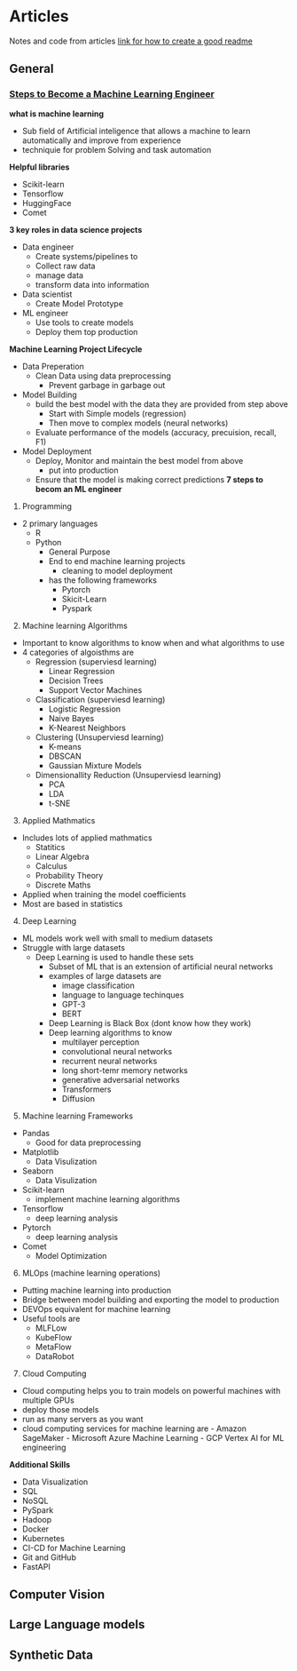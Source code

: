 # Articles
Notes and code from articles
[link for how to create a good readme](https://docs.github.com/en/get-started/writing-on-github/getting-started-with-writing-and-formatting-on-github/basic-writing-and-formatting-syntax)

## General

### [Steps to Become a Machine Learning Engineer](https://medium.com/cometheartbeat/7-steps-to-become-a-machine-learning-engineer-698cba0bc43c)

**what is machine learning**
- Sub field of Artificial inteligence that allows a machine to learn automatically and improve from experience
- techniquie for problem Solving and task automation

**Helpful libraries**
- Scikit-learn
- Tensorflow
- HuggingFace
- Comet

**3 key roles in data science projects**
- Data engineer
  -  Create systems/pipelines to
    - Collect raw data
    -  manage data
    -  transform data into information
- Data scientist
  - Create Model Prototype
- ML engineer
  - Use tools to create models
  - Deploy them top production

**Machine Learning Project Lifecycle**
- Data Preperation
  - Clean Data using data preprocessing
    - Prevent garbage in garbage out
- Model Building
  - build the best model with the data they are provided from step above
    - Start with Simple models (regression)
    - Then move to complex models (neural networks)
  - Evaluate performance of the models (accuracy, precuision, recall, F1)
- Model Deployment
  - Deploy, Monitor and maintain the best model from above
    - put into production
  - Ensure that the model is making correct predictions 
**7 steps to becom an ML engineer**
1. Programming 
  - 2 primary languages 
    - R
    - Python
      - General Purpose
      - End to end machine learning projects 
        - cleaning to model deployment 
      - has the following frameworks
        - Pytorch
        - Skicit-Learn
        - Pyspark 
    
2. Machine learning Algorithms
  - Important to know algorithms to know when and what algorithms to use
  - 4 categories of algoisthms are
    - Regression (superviesd learning)
      - Linear Regression
      - Decision Trees
      - Support Vector Machines 
    - Classification (superviesd learning)
      - Logistic Regression
      - Naive Bayes
      - K-Nearest Neighbors 
    - Clustering (Unsuperviesd learning)
      - K-means
      - DBSCAN
      - Gaussian Mixture Models 
    - Dimensionallity Reduction (Unsuperviesd learning)
      - PCA
      - LDA
      - t-SNE 
3. Applied Mathmatics
  - Includes lots of applied mathmatics
    -  Statitics
    -  Linear Algebra
    -  Calculus
    -  Probability Theory
    -  Discrete Maths
  -  Applied when training the model coefficients
  -  Most are based in statistics
4. Deep Learning
  - ML models work well with small to medium datasets
  - Struggle with large datasets 
    - Deep Learning is used to handle these sets
      - Subset of ML that is an extension of artificial neural networks
      - examples of large datasets are
        -  image classification
        -  language to language techinques
          - GPT-3
          - BERT
      - Deep Learning is Black Box (dont know how they work)
      - Deep learning algorithms to know    
        - multilayer perception
        - convolutional neural networks
        - recurrent neural networks
        - long short-temr memory networks
        - generative adversarial networks
        - Transformers
        - Diffusion 
5. Machine learning Frameworks
  - Pandas
    - Good for data preprocessing
  - Matplotlib
    - Data Visulization
  - Seaborn
    - Data Visulization
  - Scikit-learn
    - implement machine learning algorithms
  - Tensorflow
    - deep learning analysis
  - Pytorch 
    - deep learning analysis
  - Comet
    - Model Optimization
6. MLOps (machine learning operations)
  - Putting machine learning into production
  - Bridge between model building and exporting the model to production
  - DEVOps equivalent for machine learning
  - Useful tools are
    - MLFLow
    - KubeFlow
    - MetaFlow
    - DataRobot
7. Cloud Computing
  -  Cloud computing helps you to train models on powerful machines with multiple GPUs
  -  deploy those models
  -  run as many servers as you want
  -  cloud computing services for machine learning are
    -  Amazon SageMaker
    -  Microsoft Azure Machine Learning
    -  GCP Vertex AI for ML engineering

**Additional Skills**
- Data Visualization
- SQL
- NoSQL
- PySpark
- Hadoop
- Docker
- Kubernetes
- CI-CD for Machine Learning
- Git and GitHub
- FastAPI


## Computer Vision


## Large Language models


## Synthetic Data
